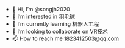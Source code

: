 - 👋 Hi, I’m @songjh2020
- 👀 I’m interested in 羽毛球
- 🌱 I’m currently learning 机器人工程
- 💞️ I’m looking to collaborate on VR技术
- 📫 How to reach me 1823412503@qq.com

<!---
songjh2020/songjh2020 is a ✨ special ✨ repository because its `README.md` (this file) appears on your GitHub profile.
You can click the Preview link to take a look at your changes.
--->
